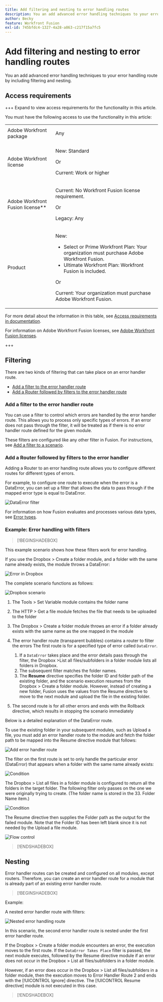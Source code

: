 ```yaml
---
title: Add filtering and nesting to error handling routes
description: You an add advanced error handling techniques to your error handling route by including filtering and nesting.
author: Becky
feature: Workfront Fusion
exl-id: 745bfdc4-1327-4a28-a863-c217f15a7fc5
---
```

# Add filtering and nesting to error handling routes

You an add advanced error handling techniques to your error handling route by including filtering and nesting.

## Access requirements

+++ Expand to view access requirements for the functionality in this article.

You must have the following access to use the functionality in this article:

<table style="table-layout:auto">
 <col> 
 <col> 
 <tbody> 
  <tr> 
   <td role="rowheader">Adobe Workfront package 
   <td> <p>Any</p> </td> 
  </tr> 
  <tr data-mc-conditions=""> 
   <td role="rowheader">Adobe Workfront license</td> 
   <td> <p>New: Standard</p><p>Or</p><p>Current: Work or higher</p> </td> 
  </tr> 
  <tr> 
   <td role="rowheader">Adobe Workfront Fusion license**</td> 
   <td>
   <p>Current: No Workfront Fusion license requirement.</p>
   <p>Or</p>
   <p>Legacy: Any </p>
   </td> 
  </tr> 
  <tr> 
   <td role="rowheader">Product</td> 
   <td>
   <p>New:</p> <ul><li>Select or Prime Workfront Plan: Your organization must purchase Adobe Workfront Fusion.</li><li>Ultimate Workfront Plan: Workfront Fusion is included.</li></ul>
   <p>Or</p>
   <p>Current: Your organization must purchase Adobe Workfront Fusion.</p>
   </td> 
  </tr>
 </tbody> 
</table>

For more detail about the information in this table, see [Access requirements in documentation](/help/workfront-fusion/references/licenses-and-roles/access-level-requirements-in-documentation.md).

For information on Adobe Workfront Fusion licenses, see [Adobe Workfront Fusion licenses](/help/workfront-fusion/set-up-and-manage-workfront-fusion/licensing-operations-overview/license-automation-vs-integration.md).

+++

## Filtering

There are two kinds of filtering that can take place on an error handler route.

* [Add a filter to the error handler route](#add-a-filter-to-the-error-handler-route)
* [Add a Router followed by filters to the error handler route](#add-a-router-followed-by-filters-to-the-error-handler)

### Add a filter to the error handler route 

You can use a filter to control which errors are handled by the error handler route. This allows you to process only specific types of errors. If an error does not pass through the filter, it will be treated as if there is no error handler route defined for the given module.

These filters are configured like any other filter in Fusion. For instructions, see [Add a filter to a scenario](/help/workfront-fusion/create-scenarios/add-modules/add-a-filter-to-a-scenario.md).

### Add a Router followed by filters to the error handler 

Adding a Router to an error handling route allows you to configure different routes for different types of errors.

For example, to configure one route to execute when the error is a DataError, you can set up a filter that allows the data to pass through if the mapped error type is equal to DataError.

![DataError filter](assets/filter-dataerror.png)

For information on how Fusion evaluates and processes various data types, see [Error types](/help/workfront-fusion/references/errors/error-processing.md).

### Example: Error handling with filters

>[!BEGINSHADEBOX]

This example scenario shows how these filters work for error handling.

If you use the Dropbox > Create a folder module, and a folder with the same name already exists, the module throws a DataError:

![Error in Dropbox](assets/dropbox.png)

The complete scenario functions as follows:

![Dropbox scenario](assets/dropbox-scenario.png)

1. The Tools > Set Variable module contains the folder name
1. The HTTP > Get a file module fetches the file that needs to be uploaded to the folder
1. The Dropbox > Create a folder module throws an error if a folder already exists with the same name as the one mapped in the module
1. The error handler route (transparent bubbles) contains a router to filter the errors
   The first route is for a specified type of error called `DataError`.

   1. If a `DataError` takes place and the error details pass through the filter, the Dropbox >List all files/subfolders in a folder module lists all folders in Dropbox.
   1. The subsequent filter matches the folder names.
   1. The **Resume** directive specifies the folder ID and folder path of the existing folder, and the scenario execution resumes from the Dropbox > Create a folder module. However, instead of creating a new folder, Fusion uses the values from the Resume directive to move to the next module and upload the file in the existing folder.

1. The second route is for all other errors and ends with the Rollback directive, which results in stopping the scenario immediately

Below is a detailed explanation of the DataError route.

To use the existing folder in your subsequent modules, such as Upload a file, you must add an error handler route to the module and fetch the folder path to be mapped into the Resume directive module that follows:

![Add error handler route](assets/add-error-handler-route.png)

The filter on the first route is set to only handle the particular error (DataError) that appears when a folder with the same name already exists:

![Condition](assets/condition.png)

The Dropbox > List all files in a folder module is configured to return all the folders in the target folder. The following filter only passes on the one we were originally trying to create. (The folder name is stored in the 33. Folder Name item.)

![Condition](assets/condition2.png)

The Resume directive then supplies the Folder path as the output for the failed module. Note that the Folder ID has been left blank since it is not needed by the Upload a file module.

![Flow control](assets/flow-control.png)

>[!ENDSHADEBOX]

## Nesting

Error handler routes can be created and configured on all modules, except routers. Therefore, you can  create an error handler route for a module that is already part of an existing error handler route.

>[!BEGINSHADEBOX]

Example:

A nested error handler route with filters:

![Nested error handling route](assets/nested-error-handling-route.png)

In this scenario, the second error handler route is nested under the first error handler route. 

If the Dropbox > Create a folder module encounters an error, the execution moves to the first route. If the `DataError Takes Place` filter is passed, the next module executes, followed by the Resume directive module if an error does not occur in the Dropbox > List all files/subfolders in a folder module.

However, if an error does occur in the Dropbox > List all files/subfolders in a folder module, then the execution moves to Error Handler Route 2 and ends with the [!UICONTROL Ignore] directive. The [!UICONTROL Resume directive] module is not executed in this case.

>[!ENDSHADEBOX]
